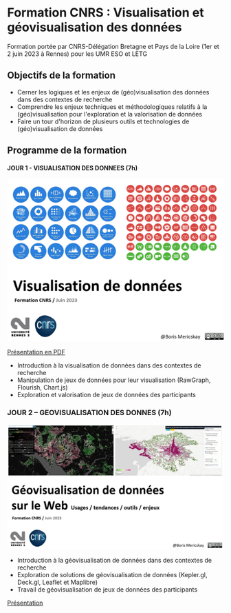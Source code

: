 # Formation CNRS : Visualisation et géovisualisation des données

Formation portée par CNRS-Délégation Bretagne et Pays de la Loire (1er et 2 juin 2023 à Rennes) pour les UMR ESO et LETG

## Objectifs de la formation
-	Cerner les logiques et les enjeux de (géo)visualisation des données dans des contextes de recherche
-	Comprendre les enjeux techniques et méthodologiques relatifs à la (géo)visualisation pour l'exploration et la valorisation de données
-	Faire un tour d'horizon de plusieurs outils et technologies de (géo)visualisation de données

## Programme de la formation

#### JOUR 1 - VISUALISATION DES DONNEES (7h)

![alt text](https://raw.githubusercontent.com/bmericskay/Geo_Visualisation_CNRS/main/Dataviz.PNG)


[Présentation en PDF](https://github.com/bmericskay/Geo_Visualisation_CNRS/blob/main/Intro_Visualisation%20de%20donn%C3%A9es.pdf)


* Introduction à la visualisation de données dans des contextes de recherche
* Manipulation de jeux de données pour leur visualisation (RawGraph, Flourish, Chart.js)
* Exploration et valorisation de jeux de données des participants

### JOUR 2 – GEOVISUALISATION DES DONNES (7h) 

![alt text](https://raw.githubusercontent.com/bmericskay/Geo_Visualisation_CNRS/main/geoviz.PNG)

* Introduction à la géovisualisation de données dans des contextes de recherche
* Exploration de solutions de géovisualisation de données (Kepler.gl, Deck.gl, Leaflet et Maplibre)
* Travail de géovisualisation de jeux de données des participants

[Présentation](https://github.com/bmericskay/Geo_Visualisation_CNRS/blob/main/Intro_Geovisualisation.pdf)

